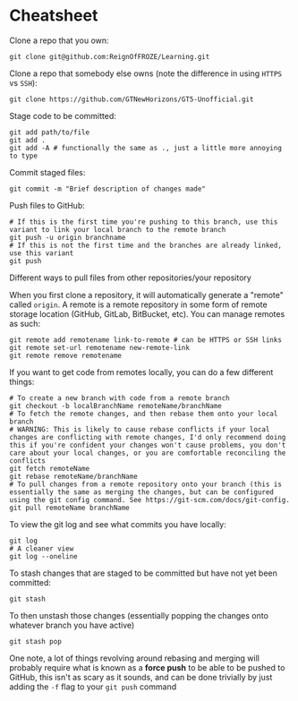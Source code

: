 # Cheatsheet

Clone a repo that you own:
```
git clone git@github.com:ReignOfFROZE/Learning.git
```

Clone a repo that somebody else owns (note the difference in using `HTTPS` vs `SSH`):
```
git clone https://github.com/GTNewHorizons/GT5-Unofficial.git
```

Stage code to be committed:
```
git add path/to/file
git add .
git add -A # functionally the same as ., just a little more annoying to type
```

Commit staged files:
```
git commit -m "Brief description of changes made"
```

Push files to GitHub:
```
# If this is the first time you're pushing to this branch, use this variant to link your local branch to the remote branch
git push -u origin branchname
# If this is not the first time and the branches are already linked, use this variant
git push
```

Different ways to pull files from other repositories/your repository

When you first clone a repository, it will automatically generate a "remote" called `origin`. A remote is a remote repository in some form of remote storage location (GitHub, GitLab, BitBucket, etc). You can manage remotes as such:
```
git remote add remotename link-to-remote # can be HTTPS or SSH links
git remote set-url remotename new-remote-link
git remote remove remotename
```

If you want to get code from remotes locally, you can do a few different things:
```
# To create a new branch with code from a remote branch
git checkout -b localBranchName remoteName/branchName
# To fetch the remote changes, and then rebase them onto your local branch
# WARNING: This is likely to cause rebase conflicts if your local changes are conflicting with remote changes, I'd only recommend doing this if you're confident your changes won't cause problems, you don't care about your local changes, or you are comfortable reconciling the conflicts
git fetch remoteName
git rebase remoteName/branchName
# To pull changes from a remote repository onto your branch (this is essentially the same as merging the changes, but can be configured using the git config command. See https://git-scm.com/docs/git-config.
git pull remoteName branchName
```

To view the git log and see what commits you have locally:
```
git log
# A cleaner view
git log --oneline
```

To stash changes that are staged to be committed but have not yet been committed:
```
git stash
```
To then unstash those changes (essentially popping the changes onto whatever branch you have active)
```
git stash pop
```

One note, a lot of things revolving around rebasing and merging will probably require what is known as a **force push** to be able to be pushed to GitHub, this isn't as scary as it sounds, and can be done trivially by just adding the `-f` flag to your `git push` command
